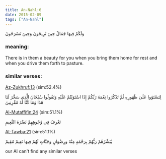 ```yaml
---
title: An-Nahl:6
date: 2015-02-09
tags: ["An-Nahl"]
---
```

وَلَكُمْ فِيهَا جَمَالٌ حِينَ تُرِيحُونَ وَحِينَ تَسْرَحُونَ
### meaning: 
There is in them a beauty for you when you bring them home for rest and when you drive them forth to pasture.
### similar verses: 

[Az-Zukhruf:13](/43/13) (sim:52.4%)

لِتَسْتَوُوا عَلَىٰ ظُهُورِهِ ثُمَّ تَذْكُرُوا نِعْمَةَ رَبِّكُمْ إِذَا اسْتَوَيْتُمْ عَلَيْهِ وَتَقُولُوا سُبْحَانَ الَّذِي سَخَّرَ لَنَا هَٰذَا وَمَا كُنَّا لَهُ مُقْرِنِينَ

[Al-Mutaffifin:24](/83/24) (sim:51.1%)

تَعْرِفُ فِي وُجُوهِهِمْ نَضْرَةَ النَّعِيمِ

[At-Tawba:21](/9/21) (sim:51.1%)

يُبَشِّرُهُمْ رَبُّهُمْ بِرَحْمَةٍ مِنْهُ وَرِضْوَانٍ وَجَنَّاتٍ لَهُمْ فِيهَا نَعِيمٌ مُقِيمٌ

our AI can't find any similar verses

